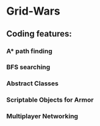 # Grid-Wars

## Coding features:
### A* path finding
### BFS searching
### Abstract Classes
### Scriptable Objects for Armor
### Multiplayer Networking


